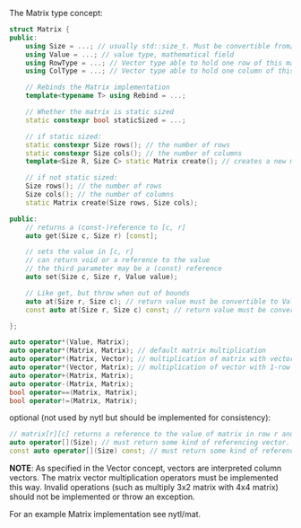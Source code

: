 The Matrix<T> type concept:

```cpp
struct Matrix {
public:
	using Size = ...; // usually std::size_t. Must be convertible from/to int.
	using Value = ...; // value type, mathematical field
	using RowType = ...; // Vector type able to hold one row of this matrix
	using ColType = ...; // Vector type able to hold one column of this matrix

	// Rebinds the Matrix implementation
	template<typename T> using Rebind = ...;

	// Whether the matrix is static sized
	static constexpr bool staticSized = ...;

	// if static sized:
	static constexpr Size rows(); // the number of rows
	static constexpr Size cols(); // the number of columns
	template<Size R, Size C> static Matrix create(); // creates a new matrix with given size

	// if not static sized:
	Size rows(); // the number of rows
	Size cols(); // the number of columns
	static Matrix create(Size rows, Size cols);

public:
	// returns a (const-)reference to [c, r]
	auto get(Size c, Size r) [const];

	// sets the value in [c, r]
	// can return void or a reference to the value
	// the third parameter may be a (const) reference
	auto set(Size c, Size r, Value value);

	// Like get, but throw when out of bounds
	auto at(Size r, Size c); // return value must be convertible to Value
	const auto at(Size r, Size c) const; // return value must be convertible to Value

};

auto operator*(Value, Matrix);
auto operator*(Matrix, Matrix); // default matrix multiplication
auto operator*(Matrix, Vector); // multiplication of matrix with vector
auto operator*(Vector, Matrix); // multiplication of vector with 1-row matrix
auto operator+(Matrix, Matrix);
auto operator-(Matrix, Matrix);
bool operator==(Matrix, Matrix);
bool operator!=(Matrix, Matrix);

```

optional (not used by nytl but should be implemented for consistency):

``` cpp
// matrix[r][c] returns a reference to the value of matrix in row r and column c.
auto operator[](Size); // must return some kind of referencing vector.
const auto operator[](Size) const; // must return some kind of referencing vector.
```

__NOTE__: As specified in the Vector concept, vectors are interpreted column vectors.
The matrix vector multiplication operators must be implemented this way.
Invalid operations (such as multiply 3x2 matrix with 4x4 matrix) should not be implemented
or throw an exception.

For an example Matrix implementation see nytl/mat.
